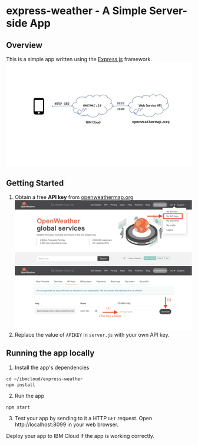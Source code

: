 # express-weather - A Simple Server-side App
## Overview
This is a simple app written using the [Express.js](https://expressjs.com) framework.
![Express-weather](graphics/381F-T01.jpg?raw=true "Weather App")

## Getting Started
1. Obtain a free **API key** from [openweathermap.org](http://openweathermap.org)
![API Key 01](graphics/API01.png?raw=true "Create API Key")
![API Key 02](graphics/API02.png?raw=true "Create API Key")
2. Replace the value of `APIKEY` in `server.js` with your own API key.

## Running the app locally
1. Install the app's dependencies
```
cd ~/ibmcloud/express-weather
npm install
```
2. Run the app 
```
npm start
```
3. Test your app by sending to it a HTTP `GET` request.  Open http://localhost:8099 in your web browser.

Deploy your app to IBM Cloud if the app is working correctly.
